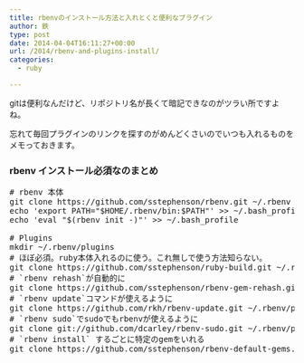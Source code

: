 ```yaml
---
title: rbenvのインストール方法と入れとくと便利なプラグイン
author: 鉄
type: post
date: 2014-04-04T16:11:27+00:00
url: /2014/rbenv-and-plugins-install/
categories:
  - ruby

---
```

gitは便利なんだけど、リポジトリ名が長くて暗記できなのがツラい所ですよね。
  
忘れて毎回プラグインのリンクを探すのがめんどくさいのでいつも入れるものをメモっておきます。

### rbenv インストール必須なのまとめ

<pre class="lang:sh decode:true " ># rbenv 本体
git clone https://github.com/sstephenson/rbenv.git ~/.rbenv
echo 'export PATH="$HOME/.rbenv/bin:$PATH"' &gt;&gt; ~/.bash_profile
echo 'eval "$(rbenv init -)"' &gt;&gt; ~/.bash_profile

# Plugins
mkdir ~/.rbenv/plugins
# ほぼ必須。ruby本体入れるのに使う。これ無しで使う方法知らない。
git clone https://github.com/sstephenson/ruby-build.git ~/.rbenv/plugins/ruby-build
# `rbenv rehash`が自動的に
git clone https://github.com/sstephenson/rbenv-gem-rehash.git ~/.rbenv/plugins/rbenv-gem-rehash
# `rbenv update`コマンドが使えるように
git clone https://github.com/rkh/rbenv-update.git ~/.rbenv/plugins/rbenv-update
# `rbenv sudo`でsudoでもrbenvが使えるように
git clone git://github.com/dcarley/rbenv-sudo.git ~/.rbenv/plugins/rbenv-sudo
# `rbenv install` するごとに特定のgemをいれる
git clone https://github.com/sstephenson/rbenv-default-gems.git ~/.rbenv/plugins/rbenv-default-gems
</pre>

